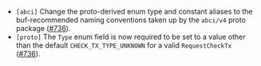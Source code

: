 - `[abci]` Change the proto-derived enum type and constant aliases to the
  buf-recommended naming conventions taken up by the `abci/v4` proto package
  ([\#736](https://github.com/cometbft/cometbft/issues/736)).
- `[proto]` The `Type` enum field is now required to be set to a value other
  than the default `CHECK_TX_TYPE_UNKNOWN` for a valid `RequestCheckTx`
  ([\#736](https://github.com/cometbft/cometbft/issues/736)).

